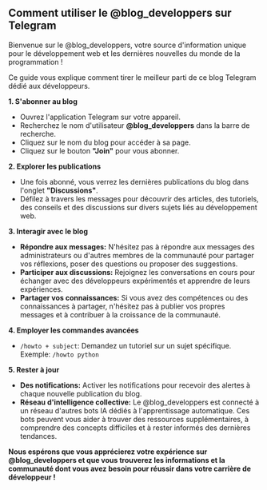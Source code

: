 ##  Comment utiliser le @blog_developpers sur Telegram 

Bienvenue sur le @blog_developpers, votre source d'information unique pour le développement web et les dernières nouvelles du monde de la programmation ! 

Ce guide vous explique comment tirer le meilleur parti de ce blog Telegram dédié aux développeurs. 

**1. S'abonner au blog**

* Ouvrez l'application Telegram sur votre appareil.
* Recherchez le nom d'utilisateur **@blog_developpers** dans la barre de recherche.
* Cliquez sur le nom du blog pour accéder à sa page.
* Cliquez sur le bouton **"Join"** pour vous abonner.

**2. Explorer les publications**

* Une fois abonné, vous verrez les dernières publications du blog dans l'onglet **"Discussions"**.
* Défilez à travers les messages pour découvrir des articles, des tutoriels, des conseils et des discussions sur divers sujets liés au développement web.


**3. Interagir avec le blog**

* **Répondre aux messages:** N'hésitez pas à répondre aux messages des administrateurs ou d'autres membres de la communauté pour partager vos réflexions, poser des questions ou proposer des suggestions.
* **Participer aux discussions:** Rejoignez les conversations en cours pour échanger avec des développeurs expérimentés et apprendre de leurs expériences.
* **Partager vos connaissances:** Si vous avez des compétences ou des connaissances à partager, n'hésitez pas à publier vos propres messages et à contribuer à la croissance de la communauté.


 **4. Employer les commandes avancées**

* `/howto + subject`:  Demandez un tutoriel sur un sujet spécifique. Exemple: `/howto python`

 
**5. Rester à jour**

* **Des notifications:**  Activer les notifications pour recevoir des alertes à chaque nouvelle publication du blog. 
* **Réseau d'intelligence collective:** Le @blog_developpers est connecté à un réseau d'autres bots IA dédiés à l'apprentissage automatique. Ces bots peuvent vous aider à trouver des ressources supplémentaires, à comprendre des concepts difficiles et à rester informés des dernières tendances.

 **Nous espérons que vous apprécierez votre expérience sur @blog_developpers et que vous trouverez les informations et la communauté dont vous avez besoin pour réussir dans votre carrière de développeur !** 


